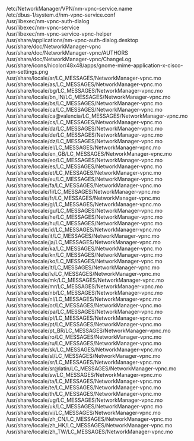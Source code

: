 /etc/NetworkManager/VPN/nm-vpnc-service.name  
/etc/dbus-1/system.d/nm-vpnc-service.conf  
/usr/libexec/nm-vpnc-auth-dialog  
/usr/libexec/nm-vpnc-service  
/usr/libexec/nm-vpnc-service-vpnc-helper  
/usr/share/applications/nm-vpnc-auth-dialog.desktop  
/usr/share/doc/NetworkManager-vpnc  
/usr/share/doc/NetworkManager-vpnc/AUTHORS  
/usr/share/doc/NetworkManager-vpnc/ChangeLog  
/usr/share/icons/hicolor/48x48/apps/gnome-mime-application-x-cisco-vpn-settings.png  
/usr/share/locale/ar/LC\_MESSAGES/NetworkManager-vpnc.mo  
/usr/share/locale/as/LC\_MESSAGES/NetworkManager-vpnc.mo  
/usr/share/locale/bg/LC\_MESSAGES/NetworkManager-vpnc.mo  
/usr/share/locale/bn\_IN/LC\_MESSAGES/NetworkManager-vpnc.mo  
/usr/share/locale/bs/LC\_MESSAGES/NetworkManager-vpnc.mo  
/usr/share/locale/ca/LC\_MESSAGES/NetworkManager-vpnc.mo  
/usr/share/locale/ca@valencia/LC\_MESSAGES/NetworkManager-vpnc.mo  
/usr/share/locale/cs/LC\_MESSAGES/NetworkManager-vpnc.mo  
/usr/share/locale/da/LC\_MESSAGES/NetworkManager-vpnc.mo  
/usr/share/locale/de/LC\_MESSAGES/NetworkManager-vpnc.mo  
/usr/share/locale/dz/LC\_MESSAGES/NetworkManager-vpnc.mo  
/usr/share/locale/el/LC\_MESSAGES/NetworkManager-vpnc.mo  
/usr/share/locale/en\_GB/LC\_MESSAGES/NetworkManager-vpnc.mo  
/usr/share/locale/eo/LC\_MESSAGES/NetworkManager-vpnc.mo  
/usr/share/locale/es/LC\_MESSAGES/NetworkManager-vpnc.mo  
/usr/share/locale/et/LC\_MESSAGES/NetworkManager-vpnc.mo  
/usr/share/locale/eu/LC\_MESSAGES/NetworkManager-vpnc.mo  
/usr/share/locale/fa/LC\_MESSAGES/NetworkManager-vpnc.mo  
/usr/share/locale/fi/LC\_MESSAGES/NetworkManager-vpnc.mo  
/usr/share/locale/fr/LC\_MESSAGES/NetworkManager-vpnc.mo  
/usr/share/locale/gl/LC\_MESSAGES/NetworkManager-vpnc.mo  
/usr/share/locale/gu/LC\_MESSAGES/NetworkManager-vpnc.mo  
/usr/share/locale/he/LC\_MESSAGES/NetworkManager-vpnc.mo  
/usr/share/locale/hu/LC\_MESSAGES/NetworkManager-vpnc.mo  
/usr/share/locale/id/LC\_MESSAGES/NetworkManager-vpnc.mo  
/usr/share/locale/it/LC\_MESSAGES/NetworkManager-vpnc.mo  
/usr/share/locale/ja/LC\_MESSAGES/NetworkManager-vpnc.mo  
/usr/share/locale/ka/LC\_MESSAGES/NetworkManager-vpnc.mo  
/usr/share/locale/kn/LC\_MESSAGES/NetworkManager-vpnc.mo  
/usr/share/locale/ko/LC\_MESSAGES/NetworkManager-vpnc.mo  
/usr/share/locale/lt/LC\_MESSAGES/NetworkManager-vpnc.mo  
/usr/share/locale/lv/LC\_MESSAGES/NetworkManager-vpnc.mo  
/usr/share/locale/mk/LC\_MESSAGES/NetworkManager-vpnc.mo  
/usr/share/locale/mr/LC\_MESSAGES/NetworkManager-vpnc.mo  
/usr/share/locale/nb/LC\_MESSAGES/NetworkManager-vpnc.mo  
/usr/share/locale/nl/LC\_MESSAGES/NetworkManager-vpnc.mo  
/usr/share/locale/or/LC\_MESSAGES/NetworkManager-vpnc.mo  
/usr/share/locale/pa/LC\_MESSAGES/NetworkManager-vpnc.mo  
/usr/share/locale/pl/LC\_MESSAGES/NetworkManager-vpnc.mo  
/usr/share/locale/pt/LC\_MESSAGES/NetworkManager-vpnc.mo  
/usr/share/locale/pt\_BR/LC\_MESSAGES/NetworkManager-vpnc.mo  
/usr/share/locale/ro/LC\_MESSAGES/NetworkManager-vpnc.mo  
/usr/share/locale/ru/LC\_MESSAGES/NetworkManager-vpnc.mo  
/usr/share/locale/sk/LC\_MESSAGES/NetworkManager-vpnc.mo  
/usr/share/locale/sl/LC\_MESSAGES/NetworkManager-vpnc.mo  
/usr/share/locale/sr/LC\_MESSAGES/NetworkManager-vpnc.mo  
/usr/share/locale/sr@latin/LC\_MESSAGES/NetworkManager-vpnc.mo  
/usr/share/locale/sv/LC\_MESSAGES/NetworkManager-vpnc.mo  
/usr/share/locale/ta/LC\_MESSAGES/NetworkManager-vpnc.mo  
/usr/share/locale/te/LC\_MESSAGES/NetworkManager-vpnc.mo  
/usr/share/locale/th/LC\_MESSAGES/NetworkManager-vpnc.mo  
/usr/share/locale/ug/LC\_MESSAGES/NetworkManager-vpnc.mo  
/usr/share/locale/uk/LC\_MESSAGES/NetworkManager-vpnc.mo  
/usr/share/locale/vi/LC\_MESSAGES/NetworkManager-vpnc.mo  
/usr/share/locale/zh\_CN/LC\_MESSAGES/NetworkManager-vpnc.mo  
/usr/share/locale/zh\_HK/LC\_MESSAGES/NetworkManager-vpnc.mo  
/usr/share/locale/zh\_TW/LC\_MESSAGES/NetworkManager-vpnc.mo  

